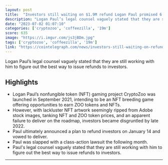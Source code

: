 ```yaml
---
layout: post
title:  "Investors still waiting on $1.9M refund Logan Paul promised 6 months ago: Coffeezilla"
description: "Logan Paul’s legal counsel vaguely stated that they are still working with him to figure out the best way to issue refunds to investors."
date: "2023-07-02 01:07:10"
categories: ['cryptozoo', 'coffeezilla', '19m']
score: 635
image: "https://i.imgur.com/js3jBDm.jpg"
tags: ['cryptozoo', 'coffeezilla', '19m']
link: "https://cointelegraph.com/news/investors-still-waiting-on-refund-logan-paul-promised-six-months-ago/amp"
---
```


Logan Paul’s legal counsel vaguely stated that they are still working with him to figure out the best way to issue refunds to investors.

## Highlights

- Logan Paul’s nonfungible token (NFT) gaming project CryptoZoo was launched in September 2021, intending to be an NFT breeding game offering opportunities to earn ZOO tokens and NFTs.
- However, with lackluster NFT artwork seemingly ripped from Adobe stock images, tanking NFT and ZOO token prices, and an apparent failure to deliver on the roadmap, investors became disgruntled by late 2022.
- Paul ultimately announced a plan to refund investors on January 14 and vowed to deliver.
- Paul was slapped with a class-action lawsuit the following month.
- Paul's legal counsel vaguely stated that they are still working with him to figure out the best way to issue refunds to investors.

---
